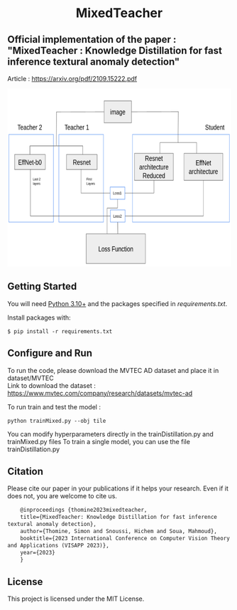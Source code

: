 <p align="center">
  <h1><center> MixedTeacher </center></h1>
</p>

## Official implementation of the paper : "MixedTeacher : Knowledge Distillation for fast inference textural anomaly detection"
Article : https://arxiv.org/pdf/2109.15222.pdf


<p align="center">
  <img width="700" height="400" src="images/MixedTeacher.png">
</p>



## Getting Started

You will need [Python 3.10+](https://www.python.org/downloads) and the packages specified in _requirements.txt_.

Install packages with:

```
$ pip install -r requirements.txt
```

## Configure and Run
To run the code, please download the MVTEC AD dataset and place it in dataset/MVTEC  
Link to download the dataset : https://www.mvtec.com/company/research/datasets/mvtec-ad 

To run train and test the model : 
```
python trainMixed.py --obj tile 
```
You can modify hyperparameters directly in the trainDistillation.py and trainMixed.py files
To train a single model, you can use the file trainDistillation.py

## Citation
Please cite our paper in your publications if it helps your research. Even if it does not, you are welcome to cite us.

        @inproceedings {thomine2023mixedteacher,
        title={MixedTeacher: Knowledge Distillation for fast inference textural anomaly detection},
        author={Thomine, Simon and Snoussi, Hichem and Soua, Mahmoud},
        booktitle={2023 International Conference on Computer Vision Theory and Applications (VISAPP 2023)},
        year={2023}
        }

## License

This project is licensed under the MIT License.